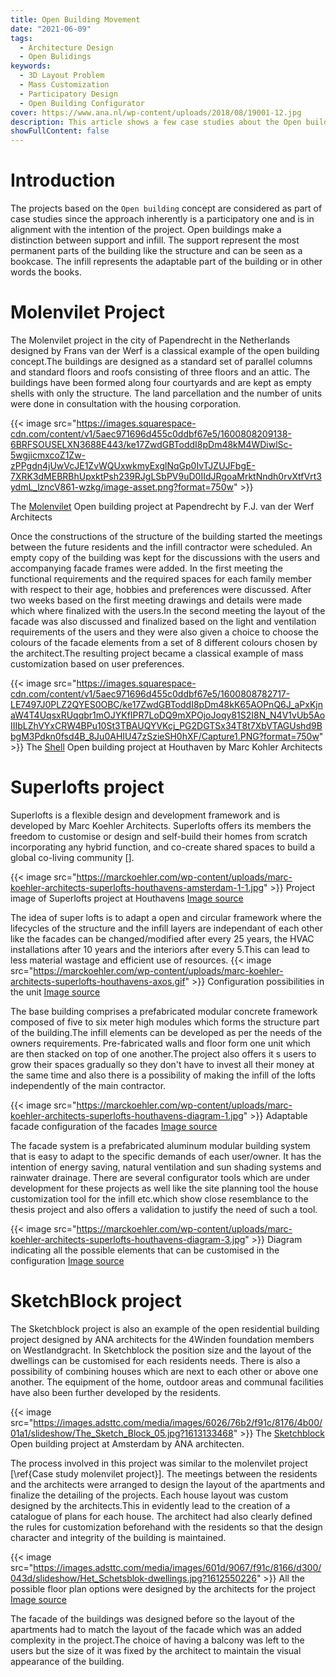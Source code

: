 ```yaml
---
title: Open Building Movement
date: "2021-06-09"
tags:
  - Architecture Design
  - Open Bulidings
keywords:
  - 3D Layout Problem
  - Mass Customization
  - Participatory Design
  - Open Building Configurator
cover: https://www.ana.nl/wp-content/uploads/2018/08/19001-12.jpg
description: This article shows a few case studies about the Open building concept.
showFullContent: false
---
```


# Introduction

The projects based on the `Open building` concept are considered as part of case studies since the approach inherently is a participatory one and is in alignment with the intention of the project. Open buildings make a distinction between support and infill. The support represent the most permanent parts of the building like the structure and can be seen as a bookcase. The infill represents the adaptable part of the building or in other words the books.

# Molenvilet Project

The Molenvilet project in the city of Papendrecht in the Netherlands designed by Frans van der Werf is a classical example of the open building concept.The buildings are designed as a standard set of parallel columns and standard floors and roofs consisting of three floors and an attic. The buildings have been formed along four courtyards and are kept as empty shells with only the structure.
The land parcellation and the number of units were done in consultation with the housing corporation.

{{< image src="https://images.squarespace-cdn.com/content/v1/5aec971696d455c0ddbf67e5/1600808209138-6BRFSOUSELXN3688E443/ke17ZwdGBToddI8pDm48kM4WDiwlSc-5wgjicmxcoZ1Zw-zPPgdn4jUwVcJE1ZvWQUxwkmyExglNqGp0IvTJZUJFbgE-7XRK3dMEBRBhUpxktPsh239RJgLSbPV9uD0IIdJRgoaMrktNndh0rvXtfVrt3ydmL_lzncV861-wzkg/image-asset.png?format=750w" >}}

The [Molenvilet](https://councilonopenbuilding.org/molenvilet) Open building project at Papendrecht by F.J. van der Werf Architects

Once the constructions of the structure of the building started the meetings between the future residents and the infill contractor were scheduled. An empty copy of the building was kept for the discussions with the users and accompanying facade frames were added. In the first meeting the functional requirements and the required spaces for each family member with respect to their age, hobbies and preferences were discussed. After two weeks based on the first meeting drawings and details were made which where finalized with the users.In the second meeting the layout of the facade was also discussed and finalized based on the light and ventilation requirements of the users and they were also given a choice to choose the colours of the facade elements from a set of 8 different colours chosen by the architect.The resulting project became a classical example of mass customization based on user preferences.

{{< image src="https://images.squarespace-cdn.com/content/v1/5aec971696d455c0ddbf67e5/1600808782717-LE7497J0PLZ2QYES0OBC/ke17ZwdGBToddI8pDm48kK65AOPnQ6J_aPxKjnaW4T4UqsxRUqqbr1mOJYKfIPR7LoDQ9mXPOjoJoqy81S2I8N_N4V1vUb5AoIIIbLZhVYxCRW4BPu10St3TBAUQYVKcj_PG2DGTSx34T8t7XbVTAGUshd9BbgM3Pdkn0fsd4B_8Ju0AHIU47zSzieSH0hXF/Capture1.PNG?format=750w" >}}
The [Shell](https://councilonopenbuilding.org/molenvilet) Open building project at Houthaven by Marc Kohler Architects

# Superlofts project

Superlofts is a flexible design and development framework and is developed by Marc Koehler Architects. Superlofts offers its members the freedom to customise or design and self-build their homes from scratch incorporating any hybrid function, and co-create shared spaces to build a global co-living community [].

{{< image src="https://marckoehler.com/wp-content/uploads/marc-koehler-architects-superlofts-houthavens-amsterdam-1-1.jpg" >}}
Project image of Superlofts project at Houthavens [Image source](https://marckoehler.com/project/superlofts-houthavens/)

The idea of super lofts is to adapt a open and circular framework where the lifecycles of the structure and the infill layers are independant of each other like the facades can be changed/modified after every 25 years, the HVAC installations after 10 years and the interiors after every 5.This can lead to less material wastage and efficient use of resources.
{{< image src="https://marckoehler.com/wp-content/uploads/marc-koehler-architects-superlofts-houthavens-axos.gif" >}}
Configuration possibilities in the unit [Image source](https://marckoehler.com/project/superlofts-houthavens/)

The base building comprises a prefabricated modular concrete framework composed of five to six meter high modules which forms the structure part of the building.The infill elements can be developed as per the needs of the owners requirements. Pre-fabricated walls and floor form one unit which are then stacked on top of one another.The project also offers it s users to grow their spaces gradually so they don't have to invest all their money at the same time and also there is a possibility of making the infill of the lofts independently of the main contractor.

{{< image src="https://marckoehler.com/wp-content/uploads/marc-koehler-architects-superlofts-houthavens-diagram-1.jpg" >}}
Adaptable facade configuration of the facades [Image source](https://marckoehler.com/project/superlofts-houthavens/)

The facade system is a prefabricated aluminum modular building system that is easy to adapt to the specific demands of each user/owner. It has the intention of energy saving, natural ventilation and sun shading systems and rainwater drainage.
There are several configurator tools which are under development for these projects as well like the site planning tool the house customization tool for the infill etc.which show close resemblance to the thesis project and also offers a validation to justify the need of such a tool.

{{< image src="https://marckoehler.com/wp-content/uploads/marc-koehler-architects-superlofts-houthavens-diagram-3.jpg" >}}
Diagram indicating all the possible elements that can be customised in the configuration [Image source](https://marckoehler.com/project/superlofts-houthavens/)

# SketchBlock project

The Sketchblock project is also an example of the open residential building project designed by ANA architects for the 4Winden foundation members on Westlandgracht. In Sketchblock the position size and the layout of the dwellings can be customised for each residents needs. There is also a possibility of combining houses which are next to each other or above one another. The equipment of the home, outdoor areas and communal facilities have also been further developed by the residents.

{{< image src="https://images.adsttc.com/media/images/6026/76b2/f91c/8176/4b00/01a1/slideshow/The_Sketch_Block_05.jpg?1613133468" >}}
The [Sketchblock](https://www.archdaily.com/956523/the-sketchblock-ana-architecten?ad_medium=gallery) Open building project at Amsterdam by ANA architecten.

The process involved in this project was similar to the molenvilet project [\ref{Case study molenvilet project}]. The meetings between the residents and the architects were arranged to design the layout of the apartments and finalize the detailing of the projects. Each house layout was custom designed by the architects.This in evidently lead to the creation of a catalogue of plans for each house. The architect had also clearly defined the rules for customization beforehand with the residents so that the design character and integrity of the building is maintained.

{{< image src="https://images.adsttc.com/media/images/601d/9067/f91c/8166/d300/043d/slideshow/Het_Schetsblok-dwellings.jpg?1612550226" >}}
All the possible floor plan options were designed by the architects for the project [Image source](https://www.archdaily.com/956523/the-sketchblock-ana-architecten?ad_medium=gallery)

The facade of the buildings was designed before so the layout of the apartments had to match the layout of the facade which was an added complexity in the project.The choice of having a balcony was left to the users but the size of it was fixed by the architect to maintain the visual appearance of the building.
